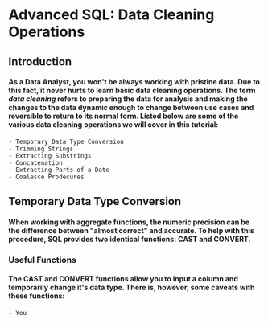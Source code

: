 # Advanced SQL: Data Cleaning Operations
## Introduction
#### As a Data Analyst, you won't be always working with pristine data. Due to this fact, it never hurts to learn basic data cleaning operations. The term **_data cleaning_** refers to preparing the data for analysis and making the changes to the data dynamic enough to change between use cases and reversible to return to its normal form. Listed below are some of the various data cleaning operations we will cover in this tutorial:
    - Temporary Data Type Conversion
    - Trimming Strings
    - Extracting Substrings
    - Concatenation
    - Extracting Parts of a Date
    - Coalesce Prodecures
## Temporary Data Type Conversion
#### When working with aggregate functions, the numeric precision can be the difference between "almost correct" and accurate. To help with this procedure, SQL provides two identical functions: CAST and CONVERT.
### Useful Functions
#### The CAST and CONVERT functions allow you to input a column and temporarily change it's data type. There is, however, some caveats with these functions:
    - You
